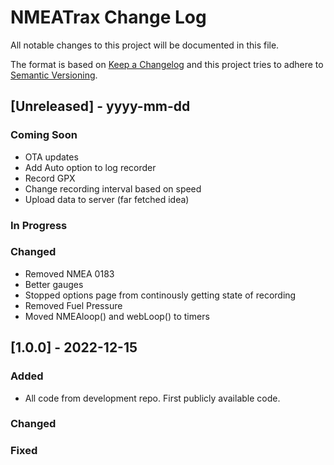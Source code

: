 
# NMEATrax Change Log
All notable changes to this project will be documented in this file.
 
The format is based on [Keep a Changelog](http://keepachangelog.com/)
and this project tries to adhere to [Semantic Versioning](http://semver.org/).

## [Unreleased] - yyyy-mm-dd
 
### Coming Soon
- OTA updates
- Add Auto option to log recorder
- Record GPX 
- Change recording interval based on speed
- Upload data to server (far fetched idea)

### In Progress


### Changed
- Removed NMEA 0183
- Better gauges
- Stopped options page from continously getting state of recording
- Removed Fuel Pressure
- Moved NMEAloop() and webLoop() to timers
 
## [1.0.0] - 2022-12-15
 
### Added

- All code from development repo. First publicly available code.
   
### Changed
 
### Fixed
